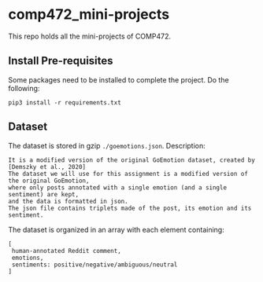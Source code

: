 # comp472_mini-projects
This repo holds all the mini-projects of COMP472.

## Install Pre-requisites
Some packages need to be installed to complete the project. Do the following:
```
pip3 install -r requirements.txt
```

## Dataset
The dataset is stored in gzip `./goemotions.json`.
Description:
```
It is a modified version of the original GoEmotion dataset, created by [Demszky et al., 2020]
The dataset we will use for this assignment is a modified version of the original GoEmotion, 
where only posts annotated with a single emotion (and a single sentiment) are kept, 
and the data is formatted in json. 
The json file contains triplets made of the post, its emotion and its sentiment.
```
The dataset is organized in an array with each element containing:
```
[
 human-annotated Reddit comment,
 emotions,
 sentiments: positive/negative/ambiguous/neutral
] 
```
